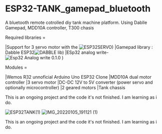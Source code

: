 # ESP32-TANK_gamepad_bluetooth
A bluetooth remote cotrolled diy tank machine platform. Using Dablle Gamepad, MDD10A controller, T300 chasis

Required libraries =

|Support for 3 servo motor with the ![ESP32SERVO)](https://github.com/STEMpedia/Dabble)
|Gamepad library : Dabble ESP32![DABBLE lib)](https://github.com/STEMpedia/Dabble)
|ESp32 analog write-![Esp32 Analog write 0.1.0 )](https://www.arduino.cc/reference/en/libraries/esp32-analogwrite/)

Modules =

|Wemos R32 unnoficial Arduino Uno ESP32 Clone
|MDD10A dual motor controller 
|3 servo motor
|DC-DC 12V to 5V converter (power servo and optionally microcontroller)
|2 geared motors
|Tank chassis


This is an ongoing project and the code it's not finished. I am learning as i do.





![ESP32TANK(1)](https://user-images.githubusercontent.com/16311096/150753522-0e6289ba-77df-4ef5-adce-b3d14c208d27.jpg)
![IMG_20220105_191121 (1)](https://user-images.githubusercontent.com/16311096/150753539-d7de9401-07fa-4d01-aed4-9a9ded117269.jpg)

This is an ongoing project and the code it's not finished. I am learning as i do.
